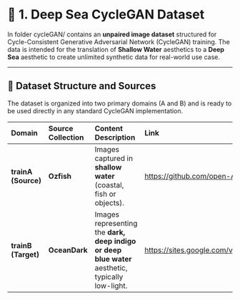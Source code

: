 # 🌊 1. Deep Sea CycleGAN Dataset

In folder cycleGAN/ contains an **unpaired image dataset** structured for Cycle-Consistent Generative Adversarial Network (CycleGAN) training. The data is intended for the translation of **Shallow Water** aesthetics to a **Deep Sea** aesthetic to create unlimited synthetic data for real-world use case.

***

## 🐠 Dataset Structure and Sources

The dataset is organized into two primary domains (A and B) and is ready to be used directly in any standard CycleGAN implementation.

| Domain | Source Collection | Content Description | Link |
| :--- | :--- | :--- | :--- |
| **trainA (Source)** | **Ozfish** | Images captured in **shallow water** (coastal, fish or objects). | https://github.com/open-AIMS/ozfish |
| **trainB (Target)** | **OceanDark** | Images representing the **dark, deep indigo or deep blue water** aesthetic, typically low-light. | https://sites.google.com/view/oceandark/home |






